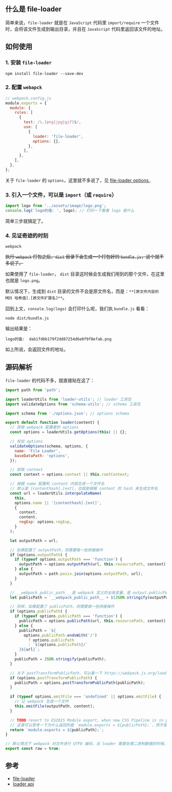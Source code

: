 ## 什么是 file-loader

简单来说，`file-loader` 就是在 `JavaScript` 代码里 `import/require` 一个文件时，会将该文件生成到输出目录，并且在 `JavaScript` 代码里返回该文件的地址。

## 如何使用

### 1. 安装 `file-loader`

```
npm install file-loader --save-dev
```

### 2. 配置 `webapck`

```javascript
// webpack.config.js
module.exports = {
  module: {
    rules: [
      {
        test: /\.(png|jpg|gif)$/,
        use: [
          {
            loader: 'file-loader',
            options: {},
          },
        ],
      },
    ],
  },
};
```

关于 `file-loader` 的 `options`，这里就不多说了，见 [file-loader options ](https://webpack.js.org/loaders/file-loader/#options).

### 3. 引入一个文件，可以是 `import`（或 `require`）

```javascript
import logo from '../assets/image/logo.png';
console.log('logo的值: ', logo); // 打印一下看看 logo 是什么
```

简单三步就搞定了。

### 4. 见证奇迹的时刻

```
webpack
```

~~执行 `webpack` 打包之后，`dist` 目录下会生成一个打包好的 `bundle.js`，这个就不多说了。~~

如果使用了 `file-loader`， `dist` 目录这时候会生成我们用到的那个文件，在这里也就是 `logo.png`。

默认情况下，生成到 `dist` 目录的文件不会是原文件名，而是：`**[原文件内容的 MD5 哈希值].[原文件扩展名]**`。

回到上文，`console.log(logo)` 会打印什么呢，我们执 `bundle.js` 看看：

```
node dist/bundle.js
```

输出结果是：

```
logo的值:  dab1fd6b179f2dd87254d6e0f9f8efab.png
```

如上所说，会返回文件的地址。

## 源码解析

`file-loader` 的代码不多，就直接贴在这了：

```javascript
import path from 'path';

import loaderUtils from 'loader-utils'; // loader 工具包
import validateOptions from 'schema-utils'; // schema 工具包

import schema from './options.json'; // options schema

export default function loader(content) {
  // 获取 webpack 配置里的 options
  const options = loaderUtils.getOptions(this) || {};

  // 校验 options
  validateOptions(schema, options, {
    name: 'File Loader',
    baseDataPath: 'options',
  });

  // 获取 context
  const context = options.context || this.rootContext;

  // 根据 name 配置和 content 内容生成一个文件名
  // 默认是 [contenthash].[ext]，也就是根据 content 的 hash 来生成文件名
  const url = loaderUtils.interpolateName(
    this,
    options.name || '[contenthash].[ext]',
    {
      context,
      content,
      regExp: options.regExp,
    }
  );

  let outputPath = url;

  // 如果配置了 outputPath，则需要做一些拼接操作
  if (options.outputPath) {
    if (typeof options.outputPath === 'function') {
      outputPath = options.outputPath(url, this.resourcePath, context);
    } else {
      outputPath = path.posix.join(options.outputPath, url);
    }
  }

  // __webpack_public_path__ 是 webpack 定义的全局变量，是 output.publicPath 的值
  let publicPath = `__webpack_public_path__ + ${JSON.stringify(outputPath)}`;

  // 同样，如果配置了 publicPath，则需要做一些拼接操作
  if (options.publicPath) {
    if (typeof options.publicPath === 'function') {
      publicPath = options.publicPath(url, this.resourcePath, context);
    } else {
      publicPath = `${
        options.publicPath.endsWith('/')
          ? options.publicPath
          : `${options.publicPath}/`
      }${url}`;
    }
    publicPath = JSON.stringify(publicPath);
  }

  // 关于 postTransformPublicPath，可以看一下 https://webpack.js.org/loaders/file-loader/#posttransformpublicpath
  if (options.postTransformPublicPath) {
    publicPath = options.postTransformPublicPath(publicPath);
  }

  if (typeof options.emitFile === 'undefined' || options.emitFile) {
    // 让 webpack 生成一个文件
    this.emitFile(outputPath, content);
  }

  // TODO revert to ES2015 Module export, when new CSS Pipeline is in place
  // 这里可以思考一下为什么返回的是 `module.exports = ${publicPath};`，而不是 publicPath
  return `module.exports = ${publicPath};`;
}

// 默认情况下 webpack 对文件进行 UTF8 编码，当 loader 需要处理二进制数据的时候，需要设置 raw 为 true
export const raw = true;
```

## 参考

- [file-loader](https://webpack.js.org/loaders/file-loader/)
- [loader api](https://webpack.js.org/api/loaders/)